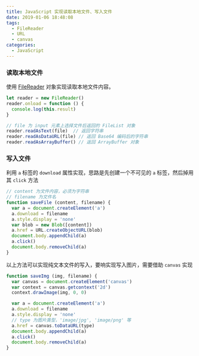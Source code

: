 ```yaml
---
title: JavaScript 实现读取本地文件、写入文件
date: 2019-01-06 18:48:08
tags:
  - FileReader
  - URL
  - canvas
categories:
  - JavaScript
---
```


### 读取本地文件

使用 [FileReader](https://developer.mozilla.org/en-US/docs/Web/API/FileReader) 对象实现读取本地文件内容。

```js
let reader = new FileReader()
reader.onload = function () {
  console.log(this.result)
}

// file 为 input 元素上选择文件后返回的 FileList 对象
reader.readAsText(file)  // 返回字符串
reader.readAsDataURL(file) // 返回 Base64 编码后的字符串
reader.readAsArrayBuffer() // 返回 ArrayBuffer 对象
```

<!-- more -->


### 写入文件

利用 `a` 标签的 `download` 属性实现，思路是先创建一个不可见的 `a` 标签，然后掉用其 `click` 方法

```js
// content 为文件内容，必须为字符串
// filename 为文件名
function saveFile (content, filename) {
  var a = document.createElement('a')
  a.download = filename
  a.style.display = 'none'
  var blob = new Blob([content])
  a.href = URL.createObjectURL(blob)
  document.body.appendChild(a)
  a.click()
  document.body.removeChild(a)
}
```

以上方法可以实现纯文本文件的写入，要响实现写入图片，需要借助 `canvas` 实现

```js
function saveImg (img, filename) {
  var canvas = document.createElement('canvas')
  var context = canvas.getcontext('2d')
  context.drawImage(img, 0, 0)

  var a = document.createElement('a')
  a.download = filename
  a.style.display = 'none'
  // type 为图片类型，'image/jpg', 'image/png' 等
  a.href = canvas.toDataURL(type)
  document.body.appendChild(a)
  a.click()
  document.body.removeChild(a)
}
```
